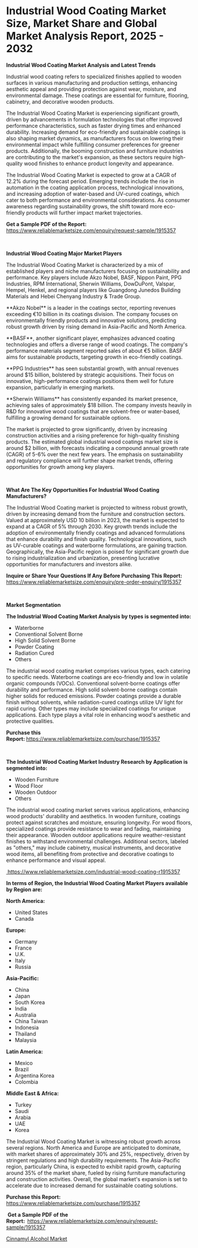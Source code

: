 <p><h1>Industrial Wood Coating Market Size, Market Share and Global Market Analysis Report, 2025 - 2032</h1></p><p><strong>Industrial Wood Coating Market Analysis and Latest Trends</strong></p>
<p><p>Industrial wood coating refers to specialized finishes applied to wooden surfaces in various manufacturing and production settings, enhancing aesthetic appeal and providing protection against wear, moisture, and environmental damage. These coatings are essential for furniture, flooring, cabinetry, and decorative wooden products.</p><p>The Industrial Wood Coating Market is experiencing significant growth, driven by advancements in formulation technologies that offer improved performance characteristics, such as faster drying times and enhanced durability. Increasing demand for eco-friendly and sustainable coatings is also shaping market dynamics, as manufacturers focus on lowering their environmental impact while fulfilling consumer preferences for greener products. Additionally, the booming construction and furniture industries are contributing to the market's expansion, as these sectors require high-quality wood finishes to enhance product longevity and appearance. </p><p>The Industrial Wood Coating Market is expected to grow at a CAGR of 12.2% during the forecast period. Emerging trends include the rise in automation in the coating application process, technological innovations, and increasing adoption of water-based and UV-cured coatings, which cater to both performance and environmental considerations. As consumer awareness regarding sustainability grows, the shift toward more eco-friendly products will further impact market trajectories.</p></p>
<p><strong>Get a Sample PDF of the Report:&nbsp;</strong> <a href="https://www.reliablemarketsize.com/enquiry/request-sample/1915357?utm_campaign=3553&utm_medium=2&utm_source=Github&utm_content=ia&utm_term=01042025&utm_id=industrial-wood-coating">https://www.reliablemarketsize.com/enquiry/request-sample/1915357</a></p>
<p>&nbsp;</p>
<p><strong>Industrial Wood Coating Major Market Players</strong></p>
<p><p>The Industrial Wood Coating Market is characterized by a mix of established players and niche manufacturers focusing on sustainability and performance. Key players include Akzo Nobel, BASF, Nippon Paint, PPG Industries, RPM International, Sherwin Williams, DowDuPont, Valspar, Hempel, Henkel, and regional players like Guangdong Junedos Building Materials and Hebei Chenyang Industry & Trade Group.</p><p>**Akzo Nobel** is a leader in the coatings sector, reporting revenues exceeding €10 billion in its coatings division. The company focuses on environmentally friendly products and innovative solutions, predicting robust growth driven by rising demand in Asia-Pacific and North America.</p><p>**BASF**, another significant player, emphasizes advanced coating technologies and offers a diverse range of wood coatings. The company's performance materials segment reported sales of about €5 billion. BASF aims for sustainable products, targeting growth in eco-friendly coatings.</p><p>**PPG Industries** has seen substantial growth, with annual revenues around $15 billion, bolstered by strategic acquisitions. Their focus on innovative, high-performance coatings positions them well for future expansion, particularly in emerging markets.</p><p>**Sherwin Williams** has consistently expanded its market presence, achieving sales of approximately $18 billion. The company invests heavily in R&D for innovative wood coatings that are solvent-free or water-based, fulfilling a growing demand for sustainable options.</p><p>The market is projected to grow significantly, driven by increasing construction activities and a rising preference for high-quality finishing products. The estimated global industrial wood coatings market size is around $2 billion, with forecasts indicating a compound annual growth rate (CAGR) of 5-6% over the next few years. The emphasis on sustainability and regulatory compliance will further shape market trends, offering opportunities for growth among key players.</p></p>
<p>&nbsp;</p>
<p><strong>What Are The Key Opportunities For Industrial Wood Coating Manufacturers?</strong></p>
<p><p>The Industrial Wood Coating market is projected to witness robust growth, driven by increasing demand from the furniture and construction sectors. Valued at approximately USD 10 billion in 2023, the market is expected to expand at a CAGR of 5% through 2030. Key growth trends include the adoption of environmentally friendly coatings and advanced formulations that enhance durability and finish quality. Technological innovations, such as UV-curable coatings and waterborne formulations, are gaining traction. Geographically, the Asia-Pacific region is poised for significant growth due to rising industrialization and urbanization, presenting lucrative opportunities for manufacturers and investors alike.</p></p>
<p><strong>Inquire or Share Your Questions If Any Before Purchasing This Report:</strong> <a href="https://www.reliablemarketsize.com/enquiry/pre-order-enquiry/1915357?utm_campaign=3553&utm_medium=2&utm_source=Github&utm_content=ia&utm_term=01042025&utm_id=industrial-wood-coating">https://www.reliablemarketsize.com/enquiry/pre-order-enquiry/1915357</a></p>
<p>&nbsp;</p>
<p><strong>Market Segmentation</strong></p>
<p><strong>The Industrial Wood Coating Market Analysis by types is segmented into:</strong></p>
<p><ul><li>Waterborne</li><li>Conventional Solvent Borne</li><li>High Solid Solvent Borne</li><li>Powder Coating</li><li>Radiation Cured</li><li>Others</li></ul></p>
<p><p>The industrial wood coating market comprises various types, each catering to specific needs. Waterborne coatings are eco-friendly and low in volatile organic compounds (VOCs). Conventional solvent-borne coatings offer durability and performance. High solid solvent-borne coatings contain higher solids for reduced emissions. Powder coatings provide a durable finish without solvents, while radiation-cured coatings utilize UV light for rapid curing. Other types may include specialized coatings for unique applications. Each type plays a vital role in enhancing wood's aesthetic and protective qualities.</p></p>
<p><strong>Purchase this Report:&nbsp;</strong><a href="https://www.reliablemarketsize.com/purchase/1915357?utm_campaign=3553&utm_medium=2&utm_source=Github&utm_content=ia&utm_term=01042025&utm_id=industrial-wood-coating">https://www.reliablemarketsize.com/purchase/1915357</a></p>
<p>&nbsp;</p>
<p><strong>The Industrial Wood Coating Market Industry Research by Application is segmented into:</strong></p>
<p><ul><li>Wooden Furniture</li><li>Wood Floor</li><li>Wooden Outdoor</li><li>Others</li></ul></p>
<p><p>The industrial wood coating market serves various applications, enhancing wood products' durability and aesthetics. In wooden furniture, coatings protect against scratches and moisture, ensuring longevity. For wood floors, specialized coatings provide resistance to wear and fading, maintaining their appearance. Wooden outdoor applications require weather-resistant finishes to withstand environmental challenges. Additional sectors, labeled as "others," may include cabinetry, musical instruments, and decorative wood items, all benefiting from protective and decorative coatings to enhance performance and visual appeal.</p></p>
<p><a href="https://www.reliablemarketsize.com/industrial-wood-coating-r1915357?utm_campaign=3553&utm_medium=2&utm_source=Github&utm_content=ia&utm_term=01042025&utm_id=industrial-wood-coating">&nbsp;https://www.reliablemarketsize.com/industrial-wood-coating-r1915357</a></p>
<p><strong>In terms of Region, the Industrial Wood Coating Market Players available by Region are:</strong></p>
<p>
    <p> <strong> North America: </strong>
        <ul>
            <li>United States</li>
            <li>Canada</li>
        </ul>
        </p> 
    <p> <strong> Europe: </strong>
        <ul>
            <li>Germany</li>
            <li>France</li>
            <li>U.K.</li>
            <li>Italy</li>
            <li>Russia</li>
        </ul>
        </p> 
    <p> <strong> Asia-Pacific: </strong>
        <ul>
            <li>China</li>
            <li>Japan</li>
            <li>South Korea</li>
            <li>India</li>
            <li>Australia</li>
            <li>China Taiwan</li>
            <li>Indonesia</li>
            <li>Thailand</li>
            <li>Malaysia</li>
        </ul>
        </p> 
    <p> <strong> Latin America: </strong>
        <ul>
            <li>Mexico</li>
            <li>Brazil</li>
            <li>Argentina Korea</li>
            <li>Colombia</li>
        </ul>
        </p> 
    <p> <strong> Middle East & Africa: </strong>
        <ul>
            <li>Turkey</li>
            <li>Saudi</li>
            <li>Arabia</li>
            <li>UAE</li>
            <li>Korea</li>
        </ul>
    </p>
    </p>
<p><p>The Industrial Wood Coating Market is witnessing robust growth across several regions. North America and Europe are anticipated to dominate, with market shares of approximately 30% and 25%, respectively, driven by stringent regulations and high durability requirements. The Asia-Pacific region, particularly China, is expected to exhibit rapid growth, capturing around 35% of the market share, fueled by rising furniture manufacturing and construction activities. Overall, the global market's expansion is set to accelerate due to increased demand for sustainable coating solutions.</p></p>
<p><strong>Purchase this Report: </strong><a href="https://www.reliablemarketsize.com/purchase/1915357?utm_campaign=3553&utm_medium=2&utm_source=Github&utm_content=ia&utm_term=01042025&utm_id=industrial-wood-coating">https://www.reliablemarketsize.com/purchase/1915357</a></p>
<p>&nbsp;<strong>Get a Sample PDF of the Report:&nbsp;&nbsp;</strong><a href="https://www.reliablemarketsize.com/enquiry/request-sample/1915357?utm_campaign=3553&utm_medium=2&utm_source=Github&utm_content=ia&utm_term=01042025&utm_id=industrial-wood-coating">https://www.reliablemarketsize.com/enquiry/request-sample/1915357</a></p>
<p><strong></strong></p>
<p><p><a href="https://github.com/storcweithzg/Market-Research-Report-List-1/blob/main/cinnamyl-alcohol-market.md?utm_campaign=3553&utm_medium=2&utm_source=Github&utm_content=ia&utm_term=01042025&utm_id=industrial-wood-coating">Cinnamyl Alcohol Market</a></p></p>